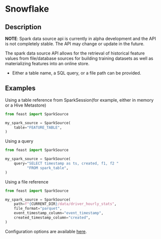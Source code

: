 # Snowflake

## Description

**NOTE**: Spark data source api is currently in alpha development and the API is not completely stable. The API may change or update in the future.

The spark data source API allows for the retrieval of historical feature values from file/database sources for building training datasets as well as materializing features into an online store.

* Either a table name, a SQL query, or a file path can be provided.

## Examples

Using a table reference from SparkSession(for example, either in memory or a Hive Metastore)

```python
from feast import SparkSource

my_spark_source = SparkSource(
    table="FEATURE_TABLE",
)
```

Using a query

```python
from feast import SparkSource

my_spark_source = SparkSource(
    query="SELECT timestamp as ts, created, f1, f2 "
          "FROM spark_table",
)
```

Using a file reference

```python
from feast import SparkSource

my_spark_source = SparkSource(
    path=f"{CURRENT_DIR}/data/driver_hourly_stats",
    file_format="parquet",
    event_timestamp_column="event_timestamp",
    created_timestamp_column="created",
)
```


Configuration options are available [here](https://rtd.feast.dev/en/latest/index.html#feast.data_source.SnowflakeSource).
